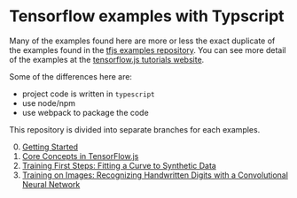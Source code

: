 # Tensorflow examples with Typscript
Many of the examples found here are more or less the exact duplicate of the examples found in the <a href="https://github.com/tensorflow/tfjs-examples">tfjs examples repository</a>. You can see more detail of the examples at the <a href="https://js.tensorflow.org/tutorials/">tensorflow.js tutorials website</a>.

Some of the differences here are:
- project code is written in `typescript`
- use node/npm
- use webpack to package the code

This repository is divided into separate branches for each examples.

0. <a href="https://github.com/dakotaJang/tfjs-examples-typescript/tree/0-Getting-Started">Getting Started</a>
1. <a href="https://github.com/dakotaJang/tfjs-examples-typescript/tree/1-Core-Concepts-in-TensorFlow.js">Core Concepts in TensorFlow.js</a>
2. <a href="https://github.com/dakotaJang/tfjs-examples-typescript/tree/2-Training-First-Steps">Training First Steps: Fitting a Curve to Synthetic Data</a>
3. <a href="https://github.com/dakotaJang/tfjs-examples-typescript/tree/3-Training-on-images">Training on Images: Recognizing Handwritten Digits with a Convolutional Neural Network</a>
